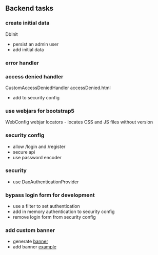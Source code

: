 ## Backend tasks

### create initial data
DbInit
- persist an admin user
- add initial data

### error handler

### access denied handler
CustomAccessDeniedHandler
accessDenied.html
- add to security config

### use webjars for bootstrap5
WebConfig
webjar locators - locates CSS and JS files without version

### security config
- allow /login and /register
- secure api
- use password encoder

### security
- use DaoAuthenticationProvider

### bypass login form for development
- use a filter to set authentication
- add in memory authentication to security config
- remove login form from security config

### add custom banner
- generate [banner](https://manytools.org/hacker-tools/ascii-banner/)
- add banner [example](https://www.baeldung.com/spring-boot-custom-banners)

